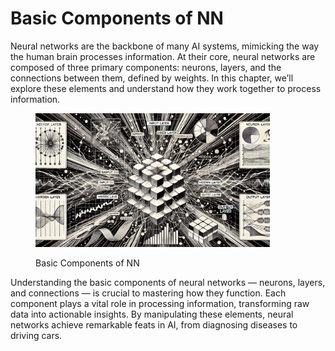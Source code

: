 # Basic Components of NN

Neural networks are the backbone of many AI systems, mimicking the way the human brain processes information. At their core, neural networks are composed of three primary components: neurons, layers, and the connections between them, defined by weights. In this chapter, we’ll explore these elements and understand how they work together to process information.

<div align="left">

<figure><img src="../../../.gitbook/assets/image (138).png" alt="" width="375"><figcaption><p>Basic Components of NN</p></figcaption></figure>

</div>

Understanding the basic components of neural networks — neurons, layers, and connections — is crucial to mastering how they function. Each component plays a vital role in processing information, transforming raw data into actionable insights. By manipulating these elements, neural networks achieve remarkable feats in AI, from diagnosing diseases to driving cars.
